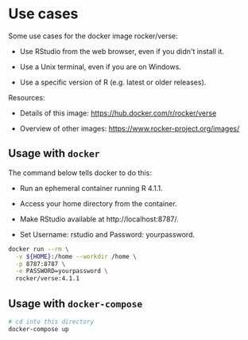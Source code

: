 # Use cases

Some use cases for the docker image rocker/verse:

* Use RStudio from the web browser, even if you didn't install it. 

* Use a Unix terminal, even if you are on Windows.

* Use a specific version of R (e.g. latest or older releases).

Resources:

* Details of this image: https://hub.docker.com/r/rocker/verse

* Overview of other images: https://www.rocker-project.org/images/

## Usage with `docker`

The command below tells docker to do this:

* Run an ephemeral container running R 4.1.1.

* Access your home directory from the container.

* Make RStudio available at http://localhost:8787/.

* Set Username: rstudio and Password: yourpassword.

```bash
docker run --rm \
  -v ${HOME}:/home --workdir /home \
  -p 8787:8787 \
  -e PASSWORD=yourpassword \
  rocker/verse:4.1.1 
```

## Usage with `docker-compose`

```bash
# cd into this directory
docker-compose up
```

